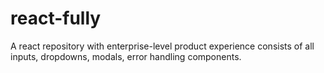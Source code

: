 # react-fully

A react repository with enterprise-level product experience consists of all inputs, dropdowns, modals, error handling components.
